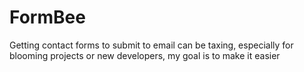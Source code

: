 # FormBee
Getting contact forms to submit to email can be taxing, especially for blooming projects or new developers, my goal is to make it easier
